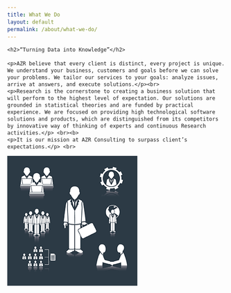 ```yaml
---
title: What We Do
layout: default
permalink: /about/what-we-do/
---
```

<div class="about-content-container">	

	<h2>“Turning Data into Knowledge”</h2>
	
	<p>AZR believe that every client is distinct, every project is unique. We understand your business, customers and goals before we can solve your problems. We tailor our services to your goals: analyze issues, arrive at answers, and execute solutions.</p><br>
	<p>Research is the cornerstone to creating a business solution that will perform to the highest level of expectation. Our solutions are grounded in statistical theories and are funded by practical experience. We are focused on providing high technological software solutions and products, which are distinguished from its competitors by innovative way of thinking of experts and continuous Research activities.</p> <br><b>
	<p>It is our mission at AZR Consulting to surpass client’s expectations.</p> <br>

	

</div>
<div class="rightcolumn">
	<div class"right-column-container">    
		<img src="/img/IMG3_WHATWEDO-03 thumb.png" class="sidebar">
	</div>
</div>